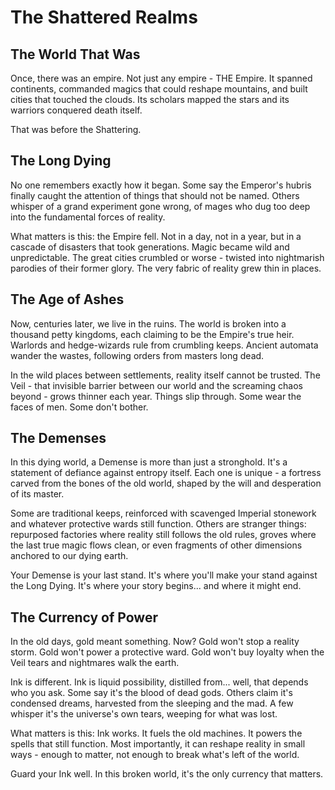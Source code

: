 # The Shattered Realms

## The World That Was

Once, there was an empire. Not just any empire - THE Empire. It spanned continents, commanded magics that could reshape mountains, and built cities that touched the clouds. Its scholars mapped the stars and its warriors conquered death itself.

That was before the Shattering.

## The Long Dying

No one remembers exactly how it began. Some say the Emperor's hubris finally caught the attention of things that should not be named. Others whisper of a grand experiment gone wrong, of mages who dug too deep into the fundamental forces of reality.

What matters is this: the Empire fell. Not in a day, not in a year, but in a cascade of disasters that took generations. Magic became wild and unpredictable. The great cities crumbled or worse - twisted into nightmarish parodies of their former glory. The very fabric of reality grew thin in places.

## The Age of Ashes

Now, centuries later, we live in the ruins. The world is broken into a thousand petty kingdoms, each claiming to be the Empire's true heir. Warlords and hedge-wizards rule from crumbling keeps. Ancient automata wander the wastes, following orders from masters long dead. 

In the wild places between settlements, reality itself cannot be trusted. The Veil - that invisible barrier between our world and the screaming chaos beyond - grows thinner each year. Things slip through. Some wear the faces of men. Some don't bother.

## The Demenses

In this dying world, a Demense is more than just a stronghold. It's a statement of defiance against entropy itself. Each one is unique - a fortress carved from the bones of the old world, shaped by the will and desperation of its master.

Some are traditional keeps, reinforced with scavenged Imperial stonework and whatever protective wards still function. Others are stranger things: repurposed factories where reality still follows the old rules, groves where the last true magic flows clean, or even fragments of other dimensions anchored to our dying earth.

Your Demense is your last stand. It's where you'll make your stand against the Long Dying. It's where your story begins... and where it might end.

## The Currency of Power

In the old days, gold meant something. Now? Gold won't stop a reality storm. Gold won't power a protective ward. Gold won't buy loyalty when the Veil tears and nightmares walk the earth.

Ink is different. Ink is liquid possibility, distilled from... well, that depends who you ask. Some say it's the blood of dead gods. Others claim it's condensed dreams, harvested from the sleeping and the mad. A few whisper it's the universe's own tears, weeping for what was lost.

What matters is this: Ink works. It fuels the old machines. It powers the spells that still function. Most importantly, it can reshape reality in small ways - enough to matter, not enough to break what's left of the world.

Guard your Ink well. In this broken world, it's the only currency that matters.